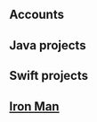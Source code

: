 <base target="_blank">

## Accounts
### 

## Java projects

## Swift projects


## [Iron Man](https://www.youtube.com/watch?v=F01UTYg79KY)

